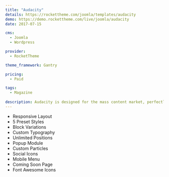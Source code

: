 ```yaml
---
title: "Audacity"
details: https://rockettheme.com/joomla/templates/audacity
demo: https://demo.rockettheme.com/live/joomla/audacity
date: 2017-07-15

cms: 
  - Joomla
  - Wordpress

provider: 
  - RocketTheme

theme_framework: Gantry

pricing:
  - Paid

tags:
  - Magazine
  
description: Audacity is designed for the mass content market, perfectly suited for news, magazine or other similar sites that require the delivery of large volumes of text-centric content, whilst maintaining an elegant, contemporary and usable visual experience.
---
```


* Responsive Layout
* 5 Preset Styles
* Block Variations
* Custom Typography
* Unlimited Positions
* Popup Module
* Custom Particles
* Social Icons
* Mobile Menu
* Coming Soon Page
* Font Awesome Icons	